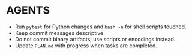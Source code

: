 # AGENTS

- Run `pytest` for Python changes and `bash -n` for shell scripts touched.
- Keep commit messages descriptive.
- Do not commit binary artifacts; use scripts or encodings instead.
- Update `PLAN.md` with progress when tasks are completed.
